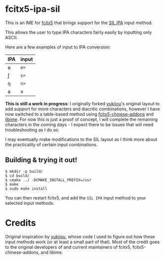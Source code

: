# fcitx5-ipa-sil

This is an IME for [fcitx5](https://fcitx-im.org/wiki/Fcitx_5) that brings support for the [SIL IPA](https://keyman.com/keyboards/sil_ipa) input method.

This allows the user to type IPA characters fairly easily by inputting only ASCII.

Here are a few examples of input to IPA conversion:

| IPA | input |
|-----|-------|
| ə   | `e=`  |
| ʃ   | `s=`  |
| ŋ   | `n>`  |
| a   | `a`   |

**This is still a work in progress**: I originally forked [yukijou](https://git.kemonomimi.gay/yukijoou)'s original layout to add support for more characters and diacritic combinations, however I have now switched to a table-based method using [fcitx5-chinese-addons](https://github.com/fcitx/fcitx5-chinese-addons) and [libime](https://github.com/fcitx/libime). For now this is just a proof of concept, I will complete the remaining characters in the coming days - I expect there to be issues that will need troubleshooting as I do so.

I may eventually make modifications to the SIL layout as I think more about the practicality of certain input combinations.

## Building & trying it out!

```console
$ mkdir -p build/
$ cd build/
$ cmake ../ -DCMAKE_INSTALL_PREFIX=/usr
$ make
$ sudo make install
```

You can then restart fcitx5, and add the `SIL IPA` input method to your selected input methods.


# Credits

Original inspiration by [yukijou](https://git.kemonomimi.gay/yukijoou), whose code I used to figure out how these input methods work (or at least a small part of that). Most of the credit goes to the original developers of and current maintainers of fcitx5, fcitx5-chinese-addons, and libime.


